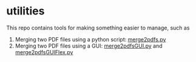 # utilities
This repo contains tools for making something easier to manage, such as
1. Merging two PDF files using a python script: [merge2pdfs.py](https://github.com/erickpaulus/utilities/blob/main/merge2pdfs.py)
2. Merging two PDF files using a GUI: [merge2pdfsGUI.py](https://github.com/erickpaulus/utilities/blob/main/merge2pdfsGUI.py) and [merge2pdfsGUIFlex.py](https://github.com/erickpaulus/utilities/blob/main/merge2pdfsGUIFlex.py)
